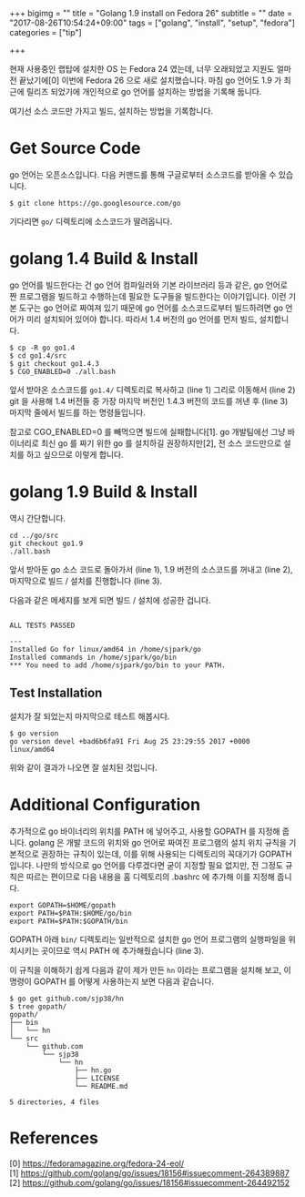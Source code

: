 +++
bigimg = ""
title = "Golang 1.9 install on Fedora 26"
subtitle = ""
date = "2017-08-26T10:54:24+09:00"
tags = ["golang", "install", "setup", "fedora"]
categories = ["tip"]

+++

현재 사용중인 랩탑에 설치한 OS 는 Fedora 24 였는데, 너무 오래되었고 지원도
얼마전 끝났기에[0] 이번에 Fedora 26 으로 새로 설치했습니다.  마침 go 언어도 1.9 가
최근에 릴리즈 되었기에 개인적으로 go 언어를 설치하는 방법을 기록해 둡니다.

여기선 소스 코드만 가지고 빌드, 설치하는 방법을 기록합니다.


Get Source Code
===============

go 언어는 오픈소스입니다.  다음 커맨드를 통해 구글로부터 소스코드를 받아올 수
있습니다.
```
$ git clone https://go.googlesource.com/go
```

기다리면 `go/` 디렉토리에 소스코드가 딸려옵니다.


golang 1.4 Build & Install
==========================

go 언어를 빌드한다는 건 go 언어 컴파일러와 기본 라이브러리 등과 같은, go 언어로
짠 프로그램을 빌드하고 수행하는데 필요한 도구들을 빌드한다는 이야기입니다.
이런 기본 도구는 go 언어로 짜여져 있기 때문에 go 언어를 소스코드로부터
빌드하려면 go 언어가 미리 설치되어 있어야 합니다.  따라서 1.4 버전의 go 언어를
먼저 빌드, 설치합니다.
```
$ cp -R go go1.4
$ cd go1.4/src
$ git checkout go1.4.3
$ CGO_ENABLED=0 ./all.bash
```

앞서 받아온 소스코드를 `go1.4/` 디렉토리로 복사하고 (line 1) 그리로 이동해서
(line 2) git 을 사용해 1.4 버전들 중 가장 마지막 버전인 1.4.3 버전의 코드를
꺼낸 후 (line 3) 마지막 줄에서 빌드를 하는 명령들입니다.

참고로 CGO_ENABLED=0 를 빼먹으면 빌드에 실패합니다[1].  go 개발팀에선 그냥
바이너리로 최신 go 를 짜기 위한 go 를 설치하길 권장하지만[2], 전 소스
코드만으로 설치를 하고 싶으므로 이렇게 합니다.


golang 1.9 Build & Install
==========================

역시 간단합니다.
```
cd ../go/src
git checkout go1.9
./all.bash
```

앞서 받아둔 go 소스 코드로 돌아가서 (line 1), 1.9 버전의 소스코드를 꺼내고
(line 2), 마지막으로 빌드 / 설치를 진행합니다 (line 3).

다음과 같은 메세지를 보게 되면 빌드 / 설치에 성공한 겁니다.
```

ALL TESTS PASSED

---
Installed Go for linux/amd64 in /home/sjpark/go
Installed commands in /home/sjpark/go/bin
*** You need to add /home/sjpark/go/bin to your PATH.
```


Test Installation
-----------------

설치가 잘 되었는지 마지막으로 테스트 해봅시다.
```
$ go version
go version devel +bad6b6fa91 Fri Aug 25 23:29:55 2017 +0000 linux/amd64
```

위와 같이 결과가 나오면 잘 설치된 것입니다.


Additional Configuration
========================

추가적으로 go 바이너리의 위치를 PATH 에 넣어주고, 사용할 GOPATH 를 지정해
줍니다.  golang 은 개발 코드의 위치와 go 언어로 짜여진 프로그램의 설치 위치
규칙을 기본적으로 권장하는 규칙이 있는데, 이를 위해 사용되는 디렉토리의
꼭대기가 GOPATH 입니다.  나만의 방식으로 go 언어를 다루겠다면 굳이 지정할 필요
없지만, 전 그정도 규칙은 따르는 편이므로 다음 내용을 홈 디렉토리의 .bashrc 에
추가해 이를 지정해 줍니다.
```
export GOPATH=$HOME/gopath
export PATH=$PATH:$HOME/go/bin
export PATH=$PATH:$GOPATH/bin
```

GOPATH 아래 `bin/` 디렉토리는 일반적으로 설치한 go 언어 프로그램의 실행파일을
위치시키는 곳이므로 역시 PATH 에 추가해줬습니다 (line 3).

이 규칙을 이해하기 쉽게 다음과 같이 제가 만든 `hn` 이라는 프로그램을 설치해
보고, 이 명령이 GOPATH 를 어떻게 사용하는지 보면 다음과 같습니다.
```
$ go get github.com/sjp38/hn
$ tree gopath/
gopath/
├── bin
│   └── hn
└── src
    └── github.com
        └── sjp38
            └── hn
                ├── hn.go
                ├── LICENSE
                └── README.md

5 directories, 4 files
```


References
==========

[0] https://fedoramagazine.org/fedora-24-eol/  
[1] https://github.com/golang/go/issues/18156#issuecomment-264389887  
[2] https://github.com/golang/go/issues/18156#issuecomment-264492152

